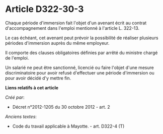 # Article D322-30-3

Chaque période d'immersion fait l'objet d'un avenant écrit au contrat d'accompagnement dans l'emploi mentionné à l'article L.
322-13. 

Le cas échéant, cet avenant peut prévoir la possibilité de réaliser plusieurs périodes d'immersion auprès du même employeur. 

Il comporte des clauses obligatoires définies par arrêté du ministre chargé de l'emploi. 

Un salarié ne peut être sanctionné, licencié ou faire l'objet d'une mesure discriminatoire pour avoir refusé d'effectuer une
période d'immersion ou pour avoir décidé d'y mettre fin.

**Liens relatifs à cet article**

_Créé par_:

  - Décret n°2012-1205 du 30 octobre 2012 - art. 2

_Anciens textes_:

  - Code du travail applicable à Mayotte. - art. D322-4 (T)
